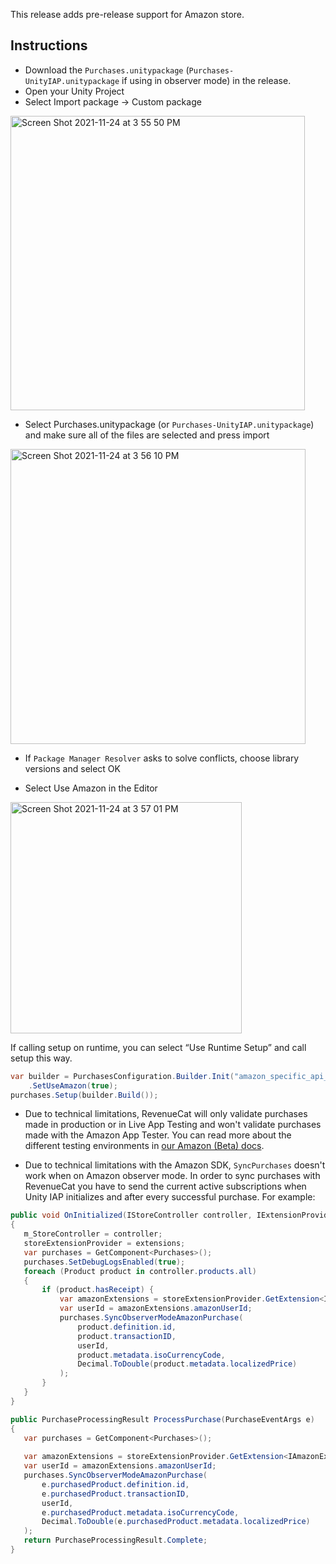 This release adds pre-release support for Amazon store. 

## Instructions
- Download the `Purchases.unitypackage` (`Purchases-UnityIAP.unitypackage` if using in observer mode) in the release.
- Open your Unity Project
- Select Import package -> Custom package
<img width="471" alt="Screen Shot 2021-11-24 at 3 55 50 PM" src="https://user-images.githubusercontent.com/664544/143326927-764cb381-30a7-4d8d-8f3a-3c45c1e9d67f.png">

- Select Purchases.unitypackage (or `Purchases-UnityIAP.unitypackage`) and make sure all of the files are selected and press import

<img width="472" alt="Screen Shot 2021-11-24 at 3 56 10 PM" src="https://user-images.githubusercontent.com/664544/143326950-ec8d5993-cd9e-468a-9a9a-27fee8a63519.png">

- If `Package Manager Resolver` asks to solve conflicts, choose library versions and select OK

- Select Use Amazon in the Editor

<img width="370" alt="Screen Shot 2021-11-24 at 3 57 01 PM" src="https://user-images.githubusercontent.com/664544/143327015-c0563d7f-df10-41c3-a150-9d14988e7148.png">

If calling setup on runtime, you can select “Use Runtime Setup” and call setup this way.

```c#
var builder = PurchasesConfiguration.Builder.Init("amazon_specific_api_key")
    .SetUseAmazon(true);
purchases.Setup(builder.Build());
```

- Due to technical limitations, RevenueCat will only validate purchases made in production or in Live App Testing and won't validate purchases made with the Amazon App Tester. You can read more about the different testing environments in [our Amazon (Beta) docs](https://docs.revenuecat.com/docs/amazon-store-beta#sandbox-testing).

- Due to technical limitations with the Amazon SDK, `SyncPurchases` doesn't work when on Amazon observer mode. In order to sync purchases with RevenueCat you have to send the current active subscriptions when Unity IAP initializes and after every successful purchase. For example:

 ```c#
public void OnInitialized(IStoreController controller, IExtensionProvider extensions)
{
    m_StoreController = controller;
    storeExtensionProvider = extensions;
    var purchases = GetComponent<Purchases>();
    purchases.SetDebugLogsEnabled(true);
    foreach (Product product in controller.products.all)
    {
        if (product.hasReceipt) {
            var amazonExtensions = storeExtensionProvider.GetExtension<IAmazonExtensions>();
            var userId = amazonExtensions.amazonUserId;
            purchases.SyncObserverModeAmazonPurchase( 
                product.definition.id,
                product.transactionID,
                userId,
                product.metadata.isoCurrencyCode,
                Decimal.ToDouble(product.metadata.localizedPrice)
            );
        }
    }
}

public PurchaseProcessingResult ProcessPurchase(PurchaseEventArgs e)
{
    var purchases = GetComponent<Purchases>();
    
    var amazonExtensions = storeExtensionProvider.GetExtension<IAmazonExtensions>();
    var userId = amazonExtensions.amazonUserId;
    purchases.SyncObserverModeAmazonPurchase(
        e.purchasedProduct.definition.id,
        e.purchasedProduct.transactionID,
        userId,
        e.purchasedProduct.metadata.isoCurrencyCode,
        Decimal.ToDouble(e.purchasedProduct.metadata.localizedPrice)
    );
    return PurchaseProcessingResult.Complete;
}
 ```
